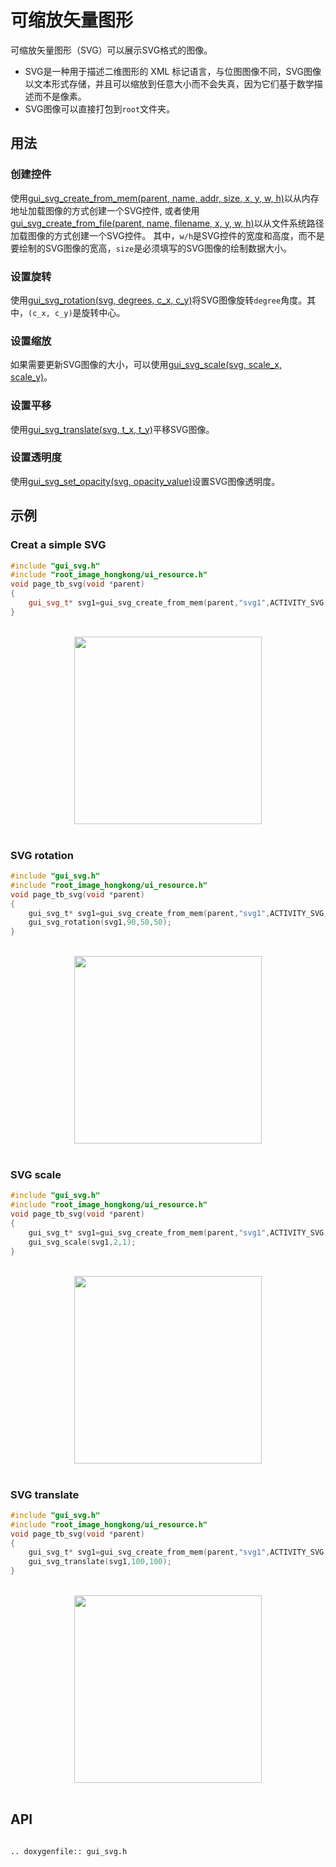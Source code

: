 # 可缩放矢量图形

可缩放矢量图形（SVG）可以展示SVG格式的图像。
- SVG是一种用于描述二维图形的 XML 标记语言，与位图图像不同，SVG图像以文本形式存储，并且可以缩放到任意大小而不会失真，因为它们基于数学描述而不是像素。
- SVG图像可以直接打包到`root`文件夹。

## 用法
### 创建控件
使用[gui_svg_create_from_mem(parent, name, addr, size, x, y, w, h)](#api)以从内存地址加载图像的方式创建一个SVG控件, 或者使用[gui_svg_create_from_file(parent, name, filename, x, y, w, h)](#api)以从文件系统路径加载图像的方式创建一个SVG控件。
其中，`w/h`是SVG控件的宽度和高度，而不是要绘制的SVG图像的宽高，`size`是必须填写的SVG图像的绘制数据大小。

### 设置旋转
使用[gui_svg_rotation(svg, degrees, c_x, c_y)](#api)将SVG图像旋转`degree`角度。其中，`(c_x, c_y)`是旋转中心。

### 设置缩放
如果需要更新SVG图像的大小，可以使用[gui_svg_scale(svg, scale_x, scale_y)](#api)。

### 设置平移
使用[gui_svg_translate(svg, t_x, t_y)](#api)平移SVG图像。

### 设置透明度
使用[gui_svg_set_opacity(svg, opacity_value)](#api)设置SVG图像透明度。

## 示例

### Creat a simple SVG
```cpp
#include "gui_svg.h"
#include "root_image_hongkong/ui_resource.h"
void page_tb_svg(void *parent)
{ 
    gui_svg_t* svg1=gui_svg_create_from_mem(parent,"svg1",ACTIVITY_SVG,5184,0,0,100,100);
}
```
<br/>
<div style="text-align: center"><img width="300" src ="https://foruda.gitee.com/images/1699598969684310669/2e2a68e7_13671125.png"/></div>
<br/>

### SVG rotation

```c
#include "gui_svg.h"
#include "root_image_hongkong/ui_resource.h"
void page_tb_svg(void *parent)
{ 
    gui_svg_t* svg1=gui_svg_create_from_mem(parent,"svg1",ACTIVITY_SVG,5184,0,0,100,100);
    gui_svg_rotation(svg1,90,50,50);
}
```
<br/>
<div style="text-align: center"><img width="300" src ="https://foruda.gitee.com/images/1699598974541085137/fcc74440_13671125.png"/></div>
<br/>

### SVG scale

```c
#include "gui_svg.h"
#include "root_image_hongkong/ui_resource.h"
void page_tb_svg(void *parent)
{ 
    gui_svg_t* svg1=gui_svg_create_from_mem(parent,"svg1",ACTIVITY_SVG,5184,0,0,100,100);
    gui_svg_scale(svg1,2,1);
}
```
<br/>
<div style="text-align: center"><img width="300" src ="https://foruda.gitee.com/images/1699598982107316449/af526d67_13671125.png"/></div>
<br/>

### SVG translate

```c
#include "gui_svg.h"
#include "root_image_hongkong/ui_resource.h"
void page_tb_svg(void *parent)
{ 
    gui_svg_t* svg1=gui_svg_create_from_mem(parent,"svg1",ACTIVITY_SVG,5184,0,0,100,100);
    gui_svg_translate(svg1,100,100);
}
```
<br/>
<div style="text-align: center"><img width="300" src ="https://foruda.gitee.com/images/1699598986751661244/ff6ea9cf_13671125.png"/></div>
<br/>

## API

```eval_rst

.. doxygenfile:: gui_svg.h

```
